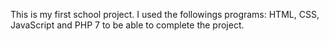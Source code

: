 This is my first school project. I used the followings programs: HTML, CSS, JavaScript and PHP 7 to be able to complete the project.

